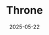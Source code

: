 ---  
layout: startup_page  
title: "Throne"  
id: "thronescience.com"  
permalink: "/thronethronescience.com05222025/"  
website: "https://www.thronescience.com/"  
funding_round: "Seed"  
funding_amount: "$4M"  
investors: "Moxxie Ventures' founder Katie Jacobs Stanton, Lance Armstrong, Tara Viswanathan, Justin Mares, Accomplice, Long Journey Ventures, V1.VC, Night Capital, Retron VC, Myelin Ventures, and other VCs"  
about: "Throne is an Austin-based company developing an AI-powered toilet device for consumers. The device utilizes computer vision and AI software to monitor gut health and detect potential chronic conditions. The company aims to provide users with in-home health monitoring and analysis."  
markets: "Healthtech, AI"  
hq: "Austin, Texas, United States"  
founded_year: "2023"  
linkedin: "https://www.linkedin.com/company/thronescience"  
twitter: ""  
instagram: ""  
facebook: ""  
crunchbase: "https://www.crunchbase.com/organization/throne-02bf"  
pitchbook: "https://pitchbook.com/profiles/company/533127-52"  

date_display: "22-May-2025"  
date: "2025-05-22"

# SEO Optimization  
meta_title: "Throne - Seed Funding ($4M)"  
meta_description: "Throne, Throne is an Austin-based company developing an AI-powered toilet device for consumers. The device utilizes computer vision and AI software to monitor..."  
meta_keywords: "Throne, Healthtech, AI, Seed funding"  
canonical_url: "https://startup.projectstartups.com/thronethronescience.com05222025/"  
---